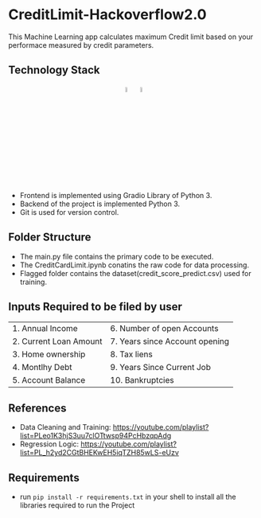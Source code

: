 # CreditLimit-Hackoverflow2.0
This Machine Learning app calculates maximum Credit limit based on your performace measured by credit parameters.

## Technology Stack
<div>
      <p align ="center">
        <code><img src="https://upload.wikimedia.org/wikipedia/commons/thumb/c/c3/Python-logo-notext.svg/182px-Python-logo-notext.svg.png" width="5%" /></code>
        <code><img src="https://upload.wikimedia.org/wikipedia/commons/thumb/0/05/Scikit_learn_logo_small.svg/180px-Scikit_learn_logo_small.svg.png" alt="express" width="5%" /></code>
      </p>
</div>

- Frontend is implemented using Gradio Library of Python 3.
- Backend of the project is implemented Python 3.
- Git is used for version control.

## Folder Structure
- The main.py file contains the primary code to be executed.
- The CreditCardLimit.ipynb conatins the raw code for data processing.
- Flagged folder contains the dataset(credit_score_predict.csv) used for training.

## Inputs Required to be filed by user
<div align="center">
  
|                                  |                                              |
|----------------------------------|----------------------------------------------|
| 1. Annual Income                 | 6.  Number of open Accounts                  |
| 2. Current Loan Amount           | 7.  Years since Account opening              |
| 3. Home ownership                | 8.  Tax liens                                |
| 4. Montlhy Debt                  | 9. Years Since Current Job                   |
| 5. Account Balance               | 10. Bankruptcies                             |
</div>

## References
- Data Cleaning and Training: https://youtube.com/playlist?list=PLeo1K3hjS3uu7clOTtwsp94PcHbzqpAdg
- Regression Logic: https://youtube.com/playlist?list=PL_h2yd2CGtBHEKwEH5iqTZH85wLS-eUzv

## Requirements
- run `pip install -r requirements.txt` in your shell to install all the libraries required to run the Project
